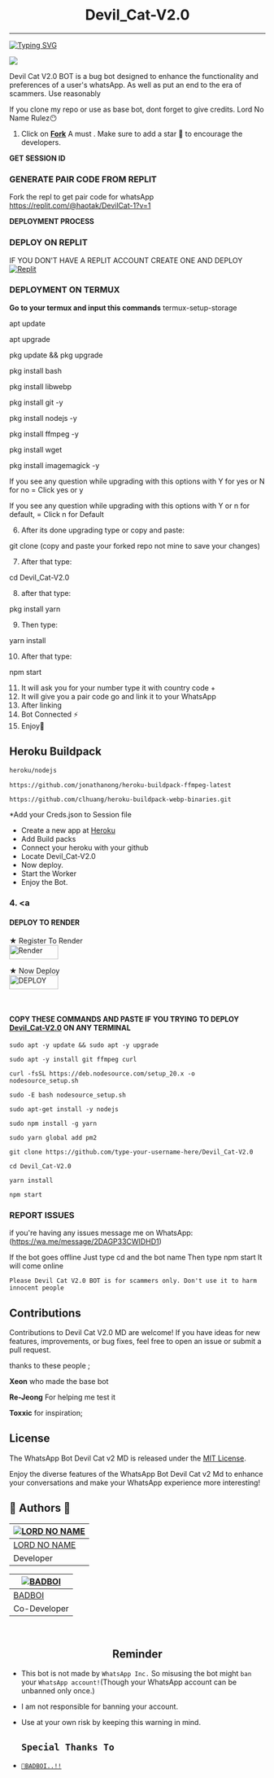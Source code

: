 <h1 align="center"> Devil_Cat-V2.0 </h1>
<p align="center">  
  
***
  
<a href="https://git.io/typing-svg"><img src="https://readme-typing-svg.demolab.com?font=Black+Ops+One&size=50&pause=1000&color=1BAFBAFF&center=true&width=910&height=100&lines=THANKS FOR CHOOSING ;Devil_Cat-V2.0;WHATSAPP+BUG+BOT;CREATED+BY+LORD+NO+NAME+MD;RELEASED+11.07.24" alt="Typing SVG" /></a>
  </p>

<img src= "https://telegra.ph/file/b94ebc14cfb758319e9f0.jpg" />
</p>

Devil Cat V2.0 BOT is a bug bot designed to enhance the functionality and preferences of a user's whatsApp. As well as put an end to the era of scammers. Use reasonably

If you clone my repo or use as base bot, dont forget to give credits. Lord No Name Rulez😶

1. Click on **[Fork](https://github.com/Anime-King01/Devil_Cat-V2.0/fork)** A must . Make sure to add a star 🌟 to encourage the developers.
   
**GET SESSION ID**
### GENERATE PAIR CODE FROM REPLIT
Fork the repl to get pair code for whatsApp
https://replit.com/@haotak/DevilCat-1?v=1

**DEPLOYMENT PROCESS**
### DEPLOY ON REPLIT
IF YOU DON'T HAVE A REPLIT ACCOUNT CREATE ONE AND DEPLOY 
    <br>
    <a href='https://replit.com/github/Anime-King01/Devil_Cat-V2.0' target="_blank"><img alt='Replit' src='https://img.shields.io/badge/-Deploy-red?style=for-the-badge&logo=replit&logoColor=white'/></a>


### DEPLOYMENT ON TERMUX

**Go to your termux and input this commands**
termux-setup-storage

apt update

apt upgrade

pkg update && pkg upgrade

pkg install bash

pkg install libwebp

pkg install git -y

pkg install nodejs -y

pkg install ffmpeg -y 

pkg install wget

pkg install imagemagick -y


If you see any question while upgrading with this options with Y for yes or N for no = Click yes or y

If you see any question while upgrading with this options with Y or n for default, = Click n for Default

6. After its done upgrading type or copy and paste:

git clone  (copy and paste your forked repo not mine to save your changes) 

7. After that type: 

cd Devil_Cat-V2.0

8. after that type:

pkg install yarn

9. Then type:

yarn install 

10. After that type:

npm start 

11. It will ask you for your number type it with country code +
12. It will give you a pair code go and link it to your WhatsApp 
13. After linking
14. Bot Connected ⚡
15. Enjoy🤖

## Heroku Buildpack
```bash
heroku/nodejs
```
```
https://github.com/jonathanong/heroku-buildpack-ffmpeg-latest
```
```
https://github.com/clhuang/heroku-buildpack-webp-binaries.git
```

*Add your Creds.json to Session file
* Create a new app at [Heroku](https://id.heroku.com/login)
* Add Build packs
* Connect your heroku with your github
* Locate Devil_Cat-V2.0
* Now deploy.
* Start the Worker
* Enjoy the Bot.
  
### 4. <a 
#### DEPLOY TO RENDER

 ★ Register To Render 
    <br>
<a href='https://dashboard.render.com/register' target="_blank"><img alt='Render' src='https://img.shields.io/badge/CREATE-h?color=black&style=for-the-badge&logo=render' width="96.35" height="28"/></a></p>

★ Now Deploy
    <br>
<a href='https://dashboard.render.com/select-repo?type=web' target="_blank"><img alt='DEPLOY' src='https://img.shields.io/badge/DEPLOY -h?color=black&style=for-the-badge&logo=render' width="96.35" height="28"/></a></p>

</br>

#### COPY THESE COMMANDS AND PASTE IF YOU TRYING TO DEPLOY [Devil_Cat-V2.0](https://github.com/Anime-King01/Devil_Cat-V2.0) ON ANY TERMINAL
```
sudo apt -y update && sudo apt -y upgrade
```
```
sudo apt -y install git ffmpeg curl
```
```
curl -fsSL https://deb.nodesource.com/setup_20.x -o nodesource_setup.sh
```
```
sudo -E bash nodesource_setup.sh
```
```
sudo apt-get install -y nodejs
```
```
sudo npm install -g yarn
```
```
sudo yarn global add pm2
```
```
git clone https://github.com/type-your-username-here/Devil_Cat-V2.0
```
```
cd Devil_Cat-V2.0
```
```
yarn install
```
```
npm start
```

### REPORT ISSUES

if you're having any issues message me on
WhatsApp: (https://wa.me/message/2DAGP33CWIDHD1) 

If the bot goes offline 
Just type cd and the bot name 
Then type npm start
It will come online



`Please Devil Cat V2.0 BOT is for scammers only. Don't use it to harm innocent people`


## Contributions

Contributions to Devil Cat V2.0 MD are welcome! If you have ideas for new features, improvements, or bug fixes, feel free to open an issue or submit a pull request. <br>

   thanks to these people ;

   **Xeon** who made the base bot

   **Re-Jeong** For helping me test it
   
   **Toxxic** for inspiration; <br>


## License

The WhatsApp Bot Devil Cat v2 MD is released under the [MIT License](https://opensource.org/licenses/MIT).

Enjoy the diverse features of the WhatsApp Bot Devil Cat v2 Md to enhance your conversations and make your WhatsApp experience more interesting!

## 🎯 Authors 🎯
  <div align="center">
  
| [![LORD NO NAME](https://github.com/Anime-King01.png?size=150)](https://github.com/Anime-King01) |
|----|
| [  LORD NO NAME ](https://github.com/Anime-King01) |
|  Developer |

  </div>
  <div align="center">
  
| [![BADBOI](https://github.com/BADBOI-v1.png?size=150)](https://github.com/BADBOI-v1) |
|----|
| [  BADBOI ](https://github.com/BADBOI-v1) |
|  Co-Developer |

  </div>
   
  </br> 

<h2 align="center">  Reminder
</h2>
   
- This bot is not made by `WhatsApp Inc.` So misusing the bot might `ban` your `WhatsApp account!`(Though your WhatsApp account can be unbanned only once.)
- I am not responsible for banning your account.
- Use at your own risk by keeping this warning in mind.
 
  
  
   ## `Special Thanks To`

* [`📕BADBOI..!!`](https://github.com/BADBOI-v1)

 
  
  
  
